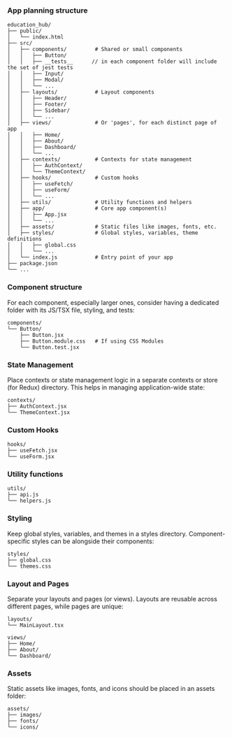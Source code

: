 ### App planning structure

```
education_hub/
├── public/
│   └── index.html
├── src/
│   ├── components/         # Shared or small components
│   │   ├── Button/
│   │   ├── __tests__      // in each component folder will include the set of jest tests
│   │   ├── Input/
│   │   ├── Modal/
│   │   └── ...
│   ├── layouts/            # Layout components
│   │   ├── Header/
│   │   ├── Footer/
│   │   ├── Sidebar/
│   │   └── ...
│   ├── views/              # Or 'pages', for each distinct page of  app
│   │   ├── Home/
│   │   ├── About/
│   │   ├── Dashboard/
│   │   └── ...
│   ├── contexts/           # Contexts for state management
│   │   ├── AuthContext/
│   │   └── ThemeContext/
│   ├── hooks/              # Custom hooks
│   │   ├── useFetch/
│   │   ├── useForm/
│   │   └── ...
│   ├── utils/              # Utility functions and helpers
│   ├── app/                # Core app component(s)
│   │   ├── App.jsx
│   │   └── ...
│   ├── assets/             # Static files like images, fonts, etc.
│   ├── styles/             # Global styles, variables, theme definitions
│   │   ├── global.css
│   │   └── ...
│   └── index.js            # Entry point of your app
├── package.json
└── ...

```

### Component structure

For each component, especially larger ones, consider having a dedicated folder with its JS/TSX file, styling, and tests:

```
components/
└── Button/
    ├── Button.jsx
    ├── Button.module.css   # If using CSS Modules
    └── Button.test.jsx

```

### State Management

Place contexts or state management logic in a separate contexts or store (for Redux) directory. This helps in managing application-wide state:

```
contexts/
├── AuthContext.jsx
└── ThemeContext.jsx
```

### Custom Hooks

```
hooks/
├── useFetch.jsx
└── useForm.jsx
```

### Utility functions

```
utils/
├── api.js
└── helpers.js

```

### Styling

Keep global styles, variables, and themes in a styles directory. Component-specific styles can be alongside their components:

```
styles/
├── global.css
└── themes.css
```

### Layout and Pages

Separate your layouts and pages (or views). Layouts are reusable across different pages, while pages are unique:

```
layouts/
└── MainLayout.tsx

views/
├── Home/
├── About/
└── Dashboard/
```

### Assets

Static assets like images, fonts, and icons should be placed in an assets folder:

```
assets/
├── images/
├── fonts/
└── icons/
```

